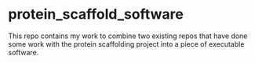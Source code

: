 # protein_scaffold_software
This repo contains my work to combine two existing repos that have done some work with the protein scaffolding project into a piece of executable software.
